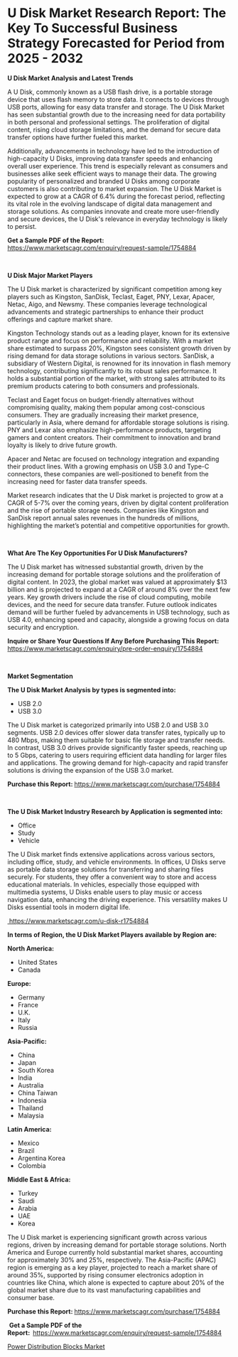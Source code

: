 <p><h1>U Disk Market Research Report: The Key To Successful Business Strategy Forecasted for Period from 2025 - 2032</h1></p><p><strong>U Disk Market Analysis and Latest Trends</strong></p>
<p><p>A U Disk, commonly known as a USB flash drive, is a portable storage device that uses flash memory to store data. It connects to devices through USB ports, allowing for easy data transfer and storage. The U Disk Market has seen substantial growth due to the increasing need for data portability in both personal and professional settings. The proliferation of digital content, rising cloud storage limitations, and the demand for secure data transfer options have further fueled this market.</p><p>Additionally, advancements in technology have led to the introduction of high-capacity U Disks, improving data transfer speeds and enhancing overall user experience. This trend is especially relevant as consumers and businesses alike seek efficient ways to manage their data. The growing popularity of personalized and branded U Disks among corporate customers is also contributing to market expansion. The U Disk Market is expected to grow at a CAGR of 6.4% during the forecast period, reflecting its vital role in the evolving landscape of digital data management and storage solutions. As companies innovate and create more user-friendly and secure devices, the U Disk's relevance in everyday technology is likely to persist.</p></p>
<p><strong>Get a Sample PDF of the Report:&nbsp;</strong> <a href="https://www.marketscagr.com/enquiry/request-sample/1754884?utm_campaign=3442&utm_medium=2&utm_source=Github&utm_content=ia&utm_term=06042025&utm_id=u-disk">https://www.marketscagr.com/enquiry/request-sample/1754884</a></p>
<p>&nbsp;</p>
<p><strong>U Disk Major Market Players</strong></p>
<p><p>The U Disk market is characterized by significant competition among key players such as Kingston, SanDisk, Teclast, Eaget, PNY, Lexar, Apacer, Netac, Aigo, and Newsmy. These companies leverage technological advancements and strategic partnerships to enhance their product offerings and capture market share.</p><p>Kingston Technology stands out as a leading player, known for its extensive product range and focus on performance and reliability. With a market share estimated to surpass 20%, Kingston sees consistent growth driven by rising demand for data storage solutions in various sectors. SanDisk, a subsidiary of Western Digital, is renowned for its innovation in flash memory technology, contributing significantly to its robust sales performance. It holds a substantial portion of the market, with strong sales attributed to its premium products catering to both consumers and professionals.</p><p>Teclast and Eaget focus on budget-friendly alternatives without compromising quality, making them popular among cost-conscious consumers. They are gradually increasing their market presence, particularly in Asia, where demand for affordable storage solutions is rising. PNY and Lexar also emphasize high-performance products, targeting gamers and content creators. Their commitment to innovation and brand loyalty is likely to drive future growth.</p><p>Apacer and Netac are focused on technology integration and expanding their product lines. With a growing emphasis on USB 3.0 and Type-C connectors, these companies are well-positioned to benefit from the increasing need for faster data transfer speeds.</p><p>Market research indicates that the U Disk market is projected to grow at a CAGR of 5-7% over the coming years, driven by digital content proliferation and the rise of portable storage needs. Companies like Kingston and SanDisk report annual sales revenues in the hundreds of millions, highlighting the market’s potential and competitive opportunities for growth.</p></p>
<p>&nbsp;</p>
<p><strong>What Are The Key Opportunities For U Disk Manufacturers?</strong></p>
<p><p>The U Disk market has witnessed substantial growth, driven by the increasing demand for portable storage solutions and the proliferation of digital content. In 2023, the global market was valued at approximately $13 billion and is projected to expand at a CAGR of around 8% over the next few years. Key growth drivers include the rise of cloud computing, mobile devices, and the need for secure data transfer. Future outlook indicates demand will be further fueled by advancements in USB technology, such as USB 4.0, enhancing speed and capacity, alongside a growing focus on data security and encryption.</p></p>
<p><strong>Inquire or Share Your Questions If Any Before Purchasing This Report:</strong> <a href="https://www.marketscagr.com/enquiry/pre-order-enquiry/1754884?utm_campaign=3442&utm_medium=2&utm_source=Github&utm_content=ia&utm_term=06042025&utm_id=u-disk">https://www.marketscagr.com/enquiry/pre-order-enquiry/1754884</a></p>
<p>&nbsp;</p>
<p><strong>Market Segmentation</strong></p>
<p><strong>The U Disk Market Analysis by types is segmented into:</strong></p>
<p><ul><li>USB 2.0</li><li>USB 3.0</li></ul></p>
<p><p>The U Disk market is categorized primarily into USB 2.0 and USB 3.0 segments. USB 2.0 devices offer slower data transfer rates, typically up to 480 Mbps, making them suitable for basic file storage and transfer needs. In contrast, USB 3.0 drives provide significantly faster speeds, reaching up to 5 Gbps, catering to users requiring efficient data handling for larger files and applications. The growing demand for high-capacity and rapid transfer solutions is driving the expansion of the USB 3.0 market.</p></p>
<p><strong>Purchase this Report:&nbsp;</strong><a href="https://www.marketscagr.com/purchase/1754884?utm_campaign=3442&utm_medium=2&utm_source=Github&utm_content=ia&utm_term=06042025&utm_id=u-disk">https://www.marketscagr.com/purchase/1754884</a></p>
<p>&nbsp;</p>
<p><strong>The U Disk Market Industry Research by Application is segmented into:</strong></p>
<p><ul><li>Office</li><li>Study</li><li>Vehicle</li></ul></p>
<p><p>The U Disk market finds extensive applications across various sectors, including office, study, and vehicle environments. In offices, U Disks serve as portable data storage solutions for transferring and sharing files securely. For students, they offer a convenient way to store and access educational materials. In vehicles, especially those equipped with multimedia systems, U Disks enable users to play music or access navigation data, enhancing the driving experience. This versatility makes U Disks essential tools in modern digital life.</p></p>
<p><a href="https://www.marketscagr.com/u-disk-r1754884?utm_campaign=3442&utm_medium=2&utm_source=Github&utm_content=ia&utm_term=06042025&utm_id=u-disk">&nbsp;https://www.marketscagr.com/u-disk-r1754884</a></p>
<p><strong>In terms of Region, the U Disk Market Players available by Region are:</strong></p>
<p>
    <p> <strong> North America: </strong>
        <ul>
            <li>United States</li>
            <li>Canada</li>
        </ul>
        </p> 
    <p> <strong> Europe: </strong>
        <ul>
            <li>Germany</li>
            <li>France</li>
            <li>U.K.</li>
            <li>Italy</li>
            <li>Russia</li>
        </ul>
        </p> 
    <p> <strong> Asia-Pacific: </strong>
        <ul>
            <li>China</li>
            <li>Japan</li>
            <li>South Korea</li>
            <li>India</li>
            <li>Australia</li>
            <li>China Taiwan</li>
            <li>Indonesia</li>
            <li>Thailand</li>
            <li>Malaysia</li>
        </ul>
        </p> 
    <p> <strong> Latin America: </strong>
        <ul>
            <li>Mexico</li>
            <li>Brazil</li>
            <li>Argentina Korea</li>
            <li>Colombia</li>
        </ul>
        </p> 
    <p> <strong> Middle East & Africa: </strong>
        <ul>
            <li>Turkey</li>
            <li>Saudi</li>
            <li>Arabia</li>
            <li>UAE</li>
            <li>Korea</li>
        </ul>
    </p>
    </p>
<p><p>The U Disk market is experiencing significant growth across various regions, driven by increasing demand for portable storage solutions. North America and Europe currently hold substantial market shares, accounting for approximately 30% and 25%, respectively. The Asia-Pacific (APAC) region is emerging as a key player, projected to reach a market share of around 35%, supported by rising consumer electronics adoption in countries like China, which alone is expected to capture about 20% of the global market share due to its vast manufacturing capabilities and consumer base.</p></p>
<p><strong>Purchase this Report: </strong><a href="https://www.marketscagr.com/purchase/1754884?utm_campaign=3442&utm_medium=2&utm_source=Github&utm_content=ia&utm_term=06042025&utm_id=u-disk">https://www.marketscagr.com/purchase/1754884</a></p>
<p>&nbsp;<strong>Get a Sample PDF of the Report:&nbsp;&nbsp;</strong><a href="https://www.marketscagr.com/enquiry/request-sample/1754884?utm_campaign=3442&utm_medium=2&utm_source=Github&utm_content=ia&utm_term=06042025&utm_id=u-disk">https://www.marketscagr.com/enquiry/request-sample/1754884</a></p>
<p><strong></strong></p>
<p><p><a href="https://github.com/merkinedry7b/Market-Research-Report-List-1/blob/main/power-distribution-blocks-market.md?utm_campaign=3442&utm_medium=2&utm_source=Github&utm_content=ia&utm_term=06042025&utm_id=u-disk">Power Distribution Blocks Market</a></p></p>